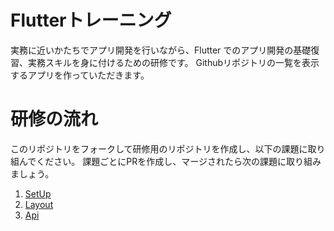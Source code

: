 # Flutterトレーニング
実務に近いかたちでアプリ開発を行いながら、Flutter でのアプリ開発の基礎復習、実務スキルを身に付けるための研修です。
Githubリポジトリの一覧を表示するアプリを作っていただきます。

# 研修の流れ
このリポジトリをフォークして研修用のリポジトリを作成し、以下の課題に取り組んでください。
課題ごとにPRを作成し、マージされたら次の課題に取り組みましょう。

1. [SetUp](https://github.com/HiroyukiTamura/FlutterTraining/blob/master/docs/sessions/setup.md)
2. [Layout](https://github.com/HiroyukiTamura/FlutterTraining/blob/master/docs/sessions/layout.md)
3. [Api](https://github.com/HiroyukiTamura/FlutterTraining/blob/master/docs/sessions/api.md)

